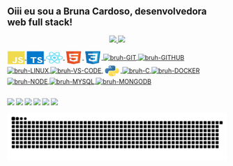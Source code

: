## Oiii eu sou a Bruna Cardoso, desenvolvedora web full stack!
<div align="center">
  <a href="https://github.com/bruh-git">
  <img height="180em" src="https://github-readme-stats.vercel.app/api?username=bruh-git&show_icons=true&theme=dracula&include_all_commits=true&count_private=true"/>
  <img height="180em" src="https://github-readme-stats.vercel.app/api/top-langs/?username=bruh-git&layout=compact&langs_count=7&theme=dracula"/>
</div>
<div style="display: inline_block"><br>
  <img align="center" alt="bruh-Js" height="30" width="40" src="https://raw.githubusercontent.com/devicons/devicon/master/icons/javascript/javascript-plain.svg">
<img align="center" alt="bruh-Ts" height="30" width="40" src="https://raw.githubusercontent.com/devicons/devicon/master/icons/typescript/typescript-plain.svg">
  <img align="center" alt="bruh-React" height="30" width="40" src="https://raw.githubusercontent.com/devicons/devicon/master/icons/react/react-original.svg">
  <img align="center" alt="bruh-HTML" height="30" width="40" src="https://raw.githubusercontent.com/devicons/devicon/master/icons/html5/html5-original.svg">
  <img align="center" alt="bruh-CSS" height="30" width="40" src="https://raw.githubusercontent.com/devicons/devicon/master/icons/css3/css3-original.svg">
  <img align="center" alt="bruh-GIT" height="30" width="40" src="https://cdn.jsdelivr.net/gh/devicons/devicon/icons/git/git-original.svg">
  <img align="center" alt="bruh-GITHUB" height="30" width="40" src="https://cdn.jsdelivr.net/gh/devicons/devicon/icons/github/github-original.svg">
  <img align="center" alt="bruh-LINUX" height="30" width="40" src="https://cdn.jsdelivr.net/gh/devicons/devicon/icons/linux/linux-original.svg">
  <img align="center" alt="bruh-VS-CODE" height="30" width="40" src="https://cdn.jsdelivr.net/gh/devicons/devicon/icons/visualstudio/visualstudio-plain.svg">
<img align="center" alt="bruh-Python" height="30" width="40" src="https://raw.githubusercontent.com/devicons/devicon/master/icons/python/python-original.svg">
<img align="center" alt="bruh-C" height="30" width="40" src="https://cdn.jsdelivr.net/gh/devicons/devicon/icons/c/c-original.svg">
<img align="center" alt="bruh-DOCKER" height="30" width="40" src="https://cdn.jsdelivr.net/gh/devicons/devicon/icons/docker/docker-plain.svg">
<img align="center" alt="bruh-NODE" height="30" width="40" src="https://cdn.jsdelivr.net/gh/devicons/devicon/icons/nodejs/nodejs-original.svg">
<img align="center" alt="bruh-MYSQL" height="30" width="40" src="https://cdn.jsdelivr.net/gh/devicons/devicon/icons/mysql/mysql-original.svg">
<img align="center" alt="bruh-MONGODB" height="30" width="40" src="https://cdn.jsdelivr.net/gh/devicons/devicon/icons/mongodb/mongodb-original-wordmark.svg">
<!--   <img align="center" alt="bruh-Csharp" height="30" width="40" src="https://raw.githubusercontent.com/devicons/devicon/master/icons/csharp/csharp-original.svg"> -->
<!--   <img align="right" alt="bruh-pic" height="150" style="border-radius:50px;" src="https://media.discordapp.net/attachments/639956127056134178/890373478988013628/Publicacoes_Instagram_1_1.png?width=676&height=676"> -->
</div>
  
  ##
 
<div> 
  <a href="https://www.instagram.com/bruh_cardoso06/" target="_blank"><img src="https://img.shields.io/badge/-Instagram-%23E4405F?style=for-the-badge&logo=instagram&logoColor=white" target="_blank"></a>
 	<a href="https://www.twitch.tv/bruh_060" target="_blank"><img src="https://img.shields.io/badge/Twitch-9146FF?style=for-the-badge&logo=twitch&logoColor=white" target="_blank"></a>
  <a href="https://www.linkedin.com/in/brunac-cardoso/" target="_blank"><img src="https://img.shields.io/badge/-LinkedIn-%230077B5?style=for-the-badge&logo=linkedin&logoColor=white" target="_blank"></a>
  <a href="https://twitter.com/Bruh_cardoso06?t=PfsMdXZTLCgonOAcgrXykg&s=08/" target="_blank"><img src="https://img.shields.io/badge/Twitter-1DA1F2?style=for-the-badge&logo=twitter&logoColor=white" target="_blank"></a> 
  <a href="mailto:brunac.cardososilva@gmail.com" target="_blank"><img src="https://img.shields.io/badge/Gmail-D14836?style=for-the-badge&logo=gmail&logoColor=white" target="_blank"></a>
  <a href="" target="_blank"><img src="https://komarev.com/ghpvc/?username=bruh-git&color=brightgreen&style=for-the-badge&logo=appveyor"></a>
 
  ![Snake animation](https://github.com/bruh-git/bruh-git/blob/output/github-contribution-grid-snake.svg)
 
</div>
